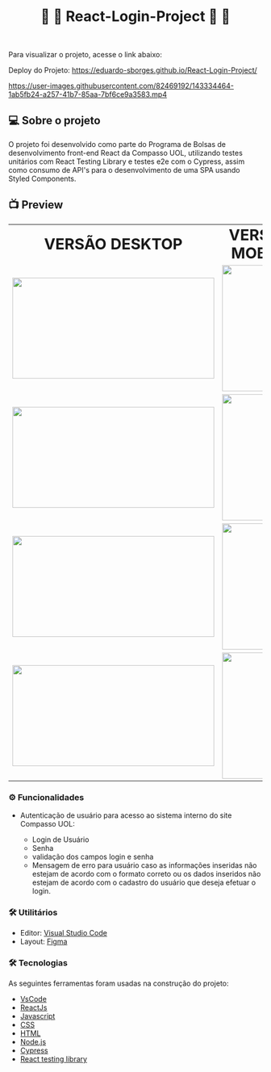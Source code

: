 <h1 align="center"> 🚧  🚀 React-Login-Project 🚀 🚧 </h1><br />

Para visualizar o projeto, acesse o link abaixo:

Deploy do Projeto: https://eduardo-sborges.github.io/React-Login-Project/

https://user-images.githubusercontent.com/82469192/143334464-1ab5fb24-a257-41b7-85aa-7bf6ce9a3583.mp4

## :computer: Sobre o projeto

O projeto foi desenvolvido como parte do Programa de Bolsas de desenvolvimento front-end React da Compasso UOL, utilizando testes unitários com React Testing Library e testes e2e com o Cypress, assim como consumo de API's para o desenvolvimento de uma SPA usando Styled Components.

## 📺 Preview

<table border="0" align="center">
 <tr>
   <td align="center"><b style="font-size:30px">VERSÃO DESKTOP</b></td>
    <td align="center"><b style="font-size:30px">VERSÃO MOBILE</b></td>
 </tr>
 <tr>
    <td><img src="https://user-images.githubusercontent.com/36648528/142517959-9ed0c9e6-80a5-4305-b9f2-b031489d863c.png"  width="400" height="200"></td>
    <td><img src="https://user-images.githubusercontent.com/36648528/142519812-6895bfe0-b611-4732-8cc9-a6fccd36c57e.png"  width="150" height="250">
</td>
 </tr>
  <tr>
    <td><img src="https://user-images.githubusercontent.com/36648528/142518752-fe127187-bf85-4787-9e8b-63b2ac272423.png"  width="400" height="200"></td>
    <td><img src="https://user-images.githubusercontent.com/36648528/142519825-dead1f44-7850-4865-afd3-f6145360c046.png"  width="150" height="250">
</td>
 </tr>
  <tr>
    <td><img src="https://user-images.githubusercontent.com/36648528/142518236-e9c31dac-4878-4ff5-953f-7ba2cc3d14a7.png"  width="400" height="200">
</td>
    <td><img src="https://user-images.githubusercontent.com/36648528/142519835-6aa1a093-6e88-42f2-a461-39cc6bea679b.png"  width="150" height="250">
</td>
 </tr>
  <tr>
    <td><img src="https://user-images.githubusercontent.com/36648528/142518284-1a49c190-d42e-4095-9129-1e713a2ac7a4.png"  width="400" height="200">

</td>
    <td><img src="https://user-images.githubusercontent.com/36648528/142519837-1465288e-6e30-4c54-97f3-a7e874a95f66.png"  width="150" height="250">
</td>
 </tr>
</table>

### ⚙️ Funcionalidades

- Autenticação de usuário para acesso ao sistema interno do site Compasso UOL:

  - Login de Usuário
  - Senha
  - validação dos campos login e senha
  - Mensagem de erro para usuário caso as informações inseridas não estejam de acordo com o formato correto ou os dados inseridos não estejam de acordo com o cadastro do usuário que deseja efetuar o login.

### 🛠 Utilitários

- Editor: <a href="https://code.visualstudio.com/">Visual Studio Code</a>
- Layout: <a href="https://www.figma.com/">Figma<a/></a>

### 🛠 Tecnologias

As seguintes ferramentas foram usadas na construção do projeto:

- [VsCode](https://code.visualstudio.com/)
- [ReactJs](https://pt-br.reactjs.org/)
- [Javascript](https://www.javascript.com/)
- [CSS](https://reactnative.dev/)
- [HTML](https://www.typescriptlang.org/)
- [Node.js](https://nodejs.org/en/)
- [Cypress](https://https://www.cypress.io/)
- [React testing library](https://testing-library.com/)
